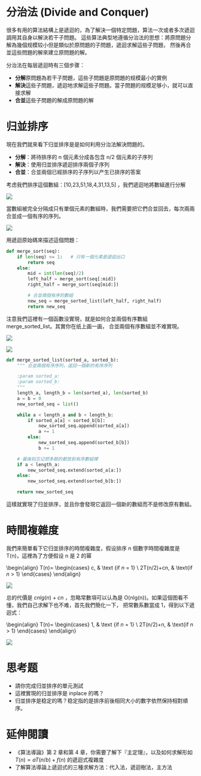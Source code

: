 # 分治法 (Divide and Conquer)

很多有用的算法結構上是遞迴的，為了解決一個特定問題，算法一次或者多次遞迴調用其自身以解決若干子問題。
這些算法典型地遵循分治法的思想：將原問題分解為幾個规模较小但是類似於原問題的子問題，遞迴求解這些子問題，
然後再合並這些問題的解來建立原問題的解。

分治法在每层遞迴時有三個步骤：

- **分解**原問題為若干子問題，這些子問題是原問題的规模最小的實例
- **解決**這些子問題，遞迴地求解這些子問題。當子問題的规模足够小，就可以直接求解
- **合並**這些子問題的解成原問題的解


# 归並排序
現在我們就來看下归並排序是是如何利用分治法解決問題的。

- **分解**：將待排序的 n 個元素分成各包含 n/2 個元素的子序列
- **解決**：使用归並排序遞迴排序兩個子序列
- **合並**：合並兩個已經排序的子序列以产生已排序的答案

考虑我們排序這個數組：[10,23,51,18,4,31,13,5] ，我們遞迴地將數組進行分解

![](./merge_sort_split.png)

當數組被完全分隔成只有單個元素的數組時，我們需要把它們合並回去，每次兩兩合並成一個有序的序列。

![](./merge_sort_merge.png)

用遞迴原始碼來描述這個問題：

```py
def merge_sort(seq):
    if len(seq) <= 1:   # 只有一個元素是遞迴出口
        return seq
    else:
        mid = int(len(seq)/2)
        left_half = merge_sort(seq[:mid])
        right_half = merge_sort(seq[mid:])

        # 合並兩個有序的數組
        new_seq = merge_sorted_list(left_half, right_half)
        return new_seq
```

注意我們這裡有一個函數没實現，就是如何合並兩個有序數組 merge_sorted_list。其實你在纸上画一画，
合並兩個有序數組並不难實現。

![](./merge_sorted_array.png)

![](./merge_sorted_array_2.png)


```py
def merge_sorted_list(sorted_a, sorted_b):
    """ 合並兩個有序序列，返回一個新的有序序列

    :param sorted_a:
    :param sorted_b:
    """
    length_a, length_b = len(sorted_a), len(sorted_b)
    a = b = 0
    new_sorted_seq = list()

    while a < length_a and b < length_b:
        if sorted_a[a] < sorted_b[b]:
            new_sorted_seq.append(sorted_a[a])
            a += 1
        else:
            new_sorted_seq.append(sorted_b[b])
            b += 1

    # 最後别忘记把多餘的都放到有序數組裡
    if a < length_a:
        new_sorted_seq.extend(sorted_a[a:])
    else:
        new_sorted_seq.extend(sorted_b[b:])

    return new_sorted_seq
```

這樣就實現了归並排序，並且你會發現它返回一個新的數組而不是修改原有數組。


# 時間複雜度
我們來簡單看下它归並排序的時間複雜度，假设排序 n 個數字時間複雜度是 T(n)，這裡為了方便假设 n 是 2 的幂

\begin{align}
T(n)= \begin{cases} c, & \text {if $n$ = 1} \\ 2T(n/2)+cn, & \text{if $n$ > 1} \end{cases}
\end{align}

![](./merge_sort_recursion_tree.png)

总的代價是 $cnlg(n)+cn$ ，忽略常數項可以认為是  O(nlg(n))。如果這個图看不懂，我們自己求解下也不难，首先我們簡化一下，
把常數系數當成 1，得到以下遞迴式：

\begin{align}
T(n)= \begin{cases} 1, & \text {if $n$ = 1} \\ 2T(n/2)+n, & \text{if $n$ > 1} \end{cases}
\end{align}

![](./tn.png)


# 思考题
- 請你完成归並排序的單元測試
- 這裡實現的归並排序是 inplace 的嗎？
- 归並排序是稳定的嗎？稳定指的是排序前後相同大小的數字依然保持相對順序。

# 延伸閱讀
- 《算法導論》第 2 章和第 4 章，你需要了解下『主定理』，以及如何求解形如 $T(n)=aT(n/b) + f(n)$ 的遞迴式複雜度
-  了解算法導論上遞迴式的三種求解方法：代入法，遞迴樹法，主方法
